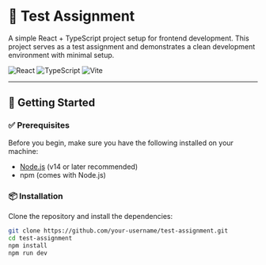 # 📘 Test Assignment

A simple React + TypeScript project setup for frontend development. This project serves as a test assignment and demonstrates a clean development environment with minimal setup.

![React](https://img.shields.io/badge/React-20232A?style=for-the-badge&logo=react&logoColor=61DAFB)
![TypeScript](https://img.shields.io/badge/TypeScript-3178C6?style=for-the-badge&logo=typescript&logoColor=white)
![Vite](https://img.shields.io/badge/Vite-646CFF?style=for-the-badge&logo=vite&logoColor=white)

---

## 🚀 Getting Started

### ✅ Prerequisites

Before you begin, make sure you have the following installed on your machine:

- [Node.js](https://nodejs.org/) (v14 or later recommended)
- npm (comes with Node.js)

### 📦 Installation

Clone the repository and install the dependencies:

```bash
git clone https://github.com/your-username/test-assignment.git
cd test-assignment
npm install
npm run dev
